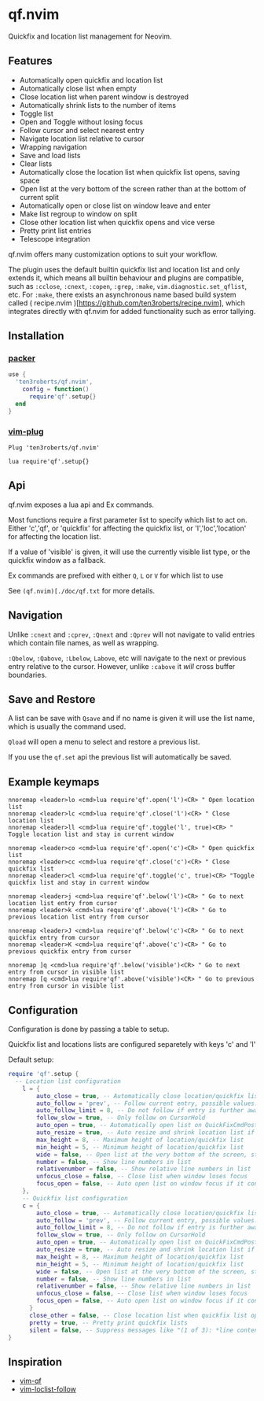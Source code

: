 # qf.nvim
Quickfix and location list management for Neovim.

## Features

- Automatically open quickfix and location list
- Automatically close list when empty
- Close location list when parent window is destroyed
- Automatically shrink lists to the number of items
- Toggle list
- Open and Toggle without losing focus
- Follow cursor and select nearest entry
- Navigate location list relative to cursor
- Wrapping navigation
- Save and load lists
- Clear lists
- Automatically close the location list when quickfix list opens, saving
  space
- Open list at the very bottom of the screen rather than at the bottom of
  current split
- Automatically open or close list on window leave and enter
- Make list regroup to window on split
- Close other location list when quickfix opens and vice verse
- Pretty print list entries
- Telescope integration

qf.nvim offers many customization options to suit your workflow.

The plugin uses the default builtin quickfix list and location list and only
extends it, which means all builtin behaviour and plugins are compatible, such
as `:cclose`, `:cnext`, `:copen`, `:grep`, `:make`, `vim.diagnostic.set_qflist`,
etc. For `:make`, there exists an asynchronous name based build system called
( recipe.nvim )[https://github.com/ten3roberts/recipe.nvim], which integrates
directly with qf.nvim for added functionality such as error tallying.

## Installation
### [packer](https://github.com/wbthomason/packer.nvim)

```lua
use {
  'ten3roberts/qf.nvim',
    config = function()
      require'qf'.setup{}
  end
}
```

### [vim-plug](https://github.com/junegunn/vim-plug)

```vim
Plug 'ten3roberts/qf.nvim'

lua require'qf'.setup{}
```

## Api

qf.nvim exposes a lua api and Ex commands.

Most functions require a first parameter list to specify which list to act on.
Either 'c','qf', or 'quickfix' for affecting the quickfix list, or
'l','loc','location' for affecting the location list.


If a value of 'visible' is given, it will use the currently visible list type,
or the quickfix window as a fallback.

Ex commands are prefixed with either `Q`, `L` or `V` for which list to use

See `(qf.nvim)[./doc/qf.txt` for more details.

## Navigation

Unlike `:cnext` and `:cprev`, `:Qnext` and `:Qprev` will not navigate to valid entries which contain file names, as well
as wrapping.

`:Qbelow`, `:Qabove`, `:Lbelow`, `Labove`, etc will navigate to the next or previous entry relative to the cursor.
However, unlike `:cabove` it *will* cross buffer boundaries.

## Save and Restore

A list can be save with `Qsave` and if no name is given it will use the list name, which is usually the command used.

`Qload` will open a menu to select and restore a previous list.

If you use the `qf.set` api the previous list will automatically be saved.

## Example keymaps
```vim
nnoremap <leader>lo <cmd>lua require'qf'.open('l')<CR> " Open location list
nnoremap <leader>lc <cmd>lua require'qf'.close('l')<CR> " Close location list
nnoremap <leader>ll <cmd>lua require'qf'.toggle('l', true)<CR> " Toggle location list and stay in current window

nnoremap <leader>co <cmd>lua require'qf'.open('c')<CR> " Open quickfix list
nnoremap <leader>cc <cmd>lua require'qf'.close('c')<CR> " Close quickfix list
nnoremap <leader>cl <cmd>lua require'qf'.toggle('c', true)<CR> "Toggle quickfix list and stay in current window

nnoremap <leader>j <cmd>lua require'qf'.below('l')<CR> " Go to next location list entry from cursor
nnoremap <leader>k <cmd>lua require'qf'.above('l')<CR> " Go to previous location list entry from cursor

nnoremap <leader>J <cmd>lua require'qf'.below('c')<CR> " Go to next quickfix entry from cursor
nnoremap <leader>K <cmd>lua require'qf'.above('c')<CR> " Go to previous quickfix entry from cursor

nnoremap ]q <cmd>lua require'qf'.below('visible')<CR> " Go to next entry from cursor in visible list
nnoremap [q <cmd>lua require'qf'.above('visible')<CR> " Go to previous entry from cursor in visible list
```

## Configuration

Configuration is done by passing a table to setup.

Quickfix list and locations lists are configured separetely with keys 'c' and 'l'

Default setup:

```lua
require 'qf'.setup {
  -- Location list configuration
    l = {
        auto_close = true, -- Automatically close location/quickfix list if empty
        auto_follow = 'prev', -- Follow current entry, possible values: prev,next,nearest, or false to disable
        auto_follow_limit = 8, -- Do not follow if entry is further away than x lines
        follow_slow = true, -- Only follow on CursorHold
        auto_open = true, -- Automatically open list on QuickFixCmdPost
        auto_resize = true, -- Auto resize and shrink location list if less than `max_height`
        max_height = 8, -- Maximum height of location/quickfix list
        min_height = 5, -- Minimum height of location/quickfix list
        wide = false, -- Open list at the very bottom of the screen, stretching the whole width.
        number = false, -- Show line numbers in list
        relativenumber = false, -- Show relative line numbers in list
        unfocus_close = false, -- Close list when window loses focus
        focus_open = false, -- Auto open list on window focus if it contains items
    },
    -- Quickfix list configuration
    c = {
        auto_close = true, -- Automatically close location/quickfix list if empty
        auto_follow = 'prev', -- Follow current entry, possible values: prev,next,nearest, or false to disable
        auto_follow_limit = 8, -- Do not follow if entry is further away than x lines
        follow_slow = true, -- Only follow on CursorHold
        auto_open = true, -- Automatically open list on QuickFixCmdPost
        auto_resize = true, -- Auto resize and shrink location list if less than `max_height`
        max_height = 8, -- Maximum height of location/quickfix list
        min_height = 5, -- Minimum height of location/quickfix list
        wide = false, -- Open list at the very bottom of the screen, stretching the whole width.
        number = false, -- Show line numbers in list
        relativenumber = false, -- Show relative line numbers in list
        unfocus_close = false, -- Close list when window loses focus
        focus_open = false, -- Auto open list on window focus if it contains items
      }
      close_other = false, -- Close location list when quickfix list opens
      pretty = true, -- Pretty print quickfix lists
      silent = false, -- Suppress messages like "(1 of 3): *line content*" on jump
}
```

## Inspiration
- [vim-qf](https://github.com/romainl/vim-qf)
- [vim-loclist-follow](https://github.com/elbeardmorez/vim-loclist-follow)
